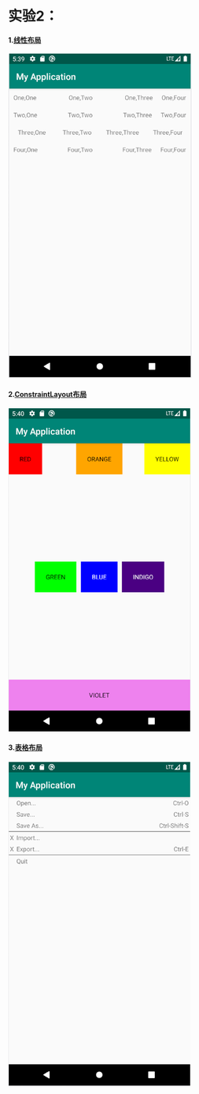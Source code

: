 # 实验2：

#### 1.[线性布局](./app/src/main/res/layout/linearlayout.xml)

![](../image/1.png)



#### 2.[ConstraintLayout布局](./app/src/main/res/layout/relativelayout.xml)

![](../image/2.png)

#### 3.[表格布局](./app/src/main/res/layout/tablelayout.xml)

![](../image/3.png)